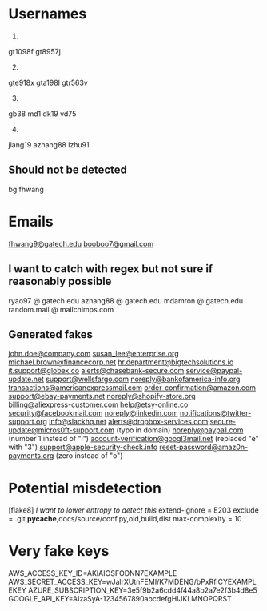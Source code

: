 # Usernames
1.
gt1098f
gt8957j

2.
gte918x
gta198l
gtr563v

3.
gb38
md1
dk19
vd75

4.
jlang19
azhang88
lzhu91

## Should not be detected
bg
fhwang 

# Emails
fhwang9@gatech.edu
booboo7@gmail.com

## I want to catch with regex but not sure if reasonably possible
ryao97 @ gatech.edu
azhang88 @ gatech.edu
mdamron @ gatech.edu
random.mail @ mailchimps.com

## Generated fakes
john.doe@company.com
susan_lee@enterprise.org
michael.brown@financecorp.net
hr.department@bigtechsolutions.io
it.support@globex.co
alerts@chasebank-secure.com
service@paypal-update.net
support@wellsfargo.com
noreply@bankofamerica-info.org
transactions@americanexpressmail.com
order-confirmation@amazon.com
support@ebay-payments.net
noreply@shopify-store.org
billing@aliexpress-customer.com
help@etsy-online.co
security@facebookmail.com
noreply@linkedin.com
notifications@twitter-support.org
info@slackhq.net
alerts@dropbox-services.com
secure-update@micros0ft-support.com (typo in domain)
noreply@paypa1.com (number 1 instead of "l")
account-verification@googl3mail.net (replaced "e" with "3")
support@apple-security-check.info
reset-password@amaz0n-payments.org (zero instead of "o")


# Potential misdetection
[flake8] *I want to lower entropy to detect this* 
extend-ignore = E203
exclude = .git,__pycache__,docs/source/conf.py,old,build,dist
max-complexity = 10

# Very fake keys
AWS_ACCESS_KEY_ID=AKIAIOSFODNN7EXAMPLE
AWS_SECRET_ACCESS_KEY=wJalrXUtnFEMI/K7MDENG/bPxRfiCYEXAMPLEKEY
AZURE_SUBSCRIPTION_KEY=3e5f9b2a6cdd4f44a8b2a7e2f3b4d8e5
GOOGLE_API_KEY=AIzaSyA-1234567890abcdefgHIJKLMNOPQRST

